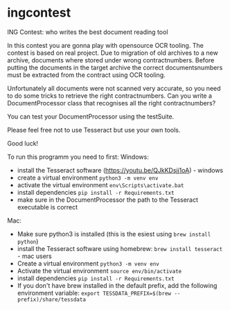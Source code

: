 # ingcontest
ING Contest: who writes the best document reading tool

In this contest you are gonna play with opensource OCR tooling. The contest is based
on real project. Due to migration of old archives to a new archive, documents where stored
under wrong contractnumbers. Before putting the documents in the target archive the correct
documentsnumbers must be extracted from the contract using OCR tooling.

Unfortunately all documents were not scanned very accurate, so you need to do some tricks to
retrieve the right contractnumbers. Can you write a DocumentProcessor class that recognises all
the right contractnumbers?

You can test your DocumentProcessor using the testSuite.

Please feel free not to use Tesseract but use your own tools.

Good luck!




To run this programm you need to first:
Windows:
- install the Tesseract software (https://youtu.be/QJkKDsjj1oA) - windows
- create a virtual environment `python3 -m venv env`
- activate the virtual environment `env\Scripts\activate.bat`
- install dependencies `pip install -r Requirements.txt`
- make sure in the DocumentProcessor the path to the Tesseract executable is correct

Mac:
- Make sure python3 is installed (this is the esiest using `brew install python`)
- install the Tesseract software using homebrew: `brew install tesseract` - mac users
- Create a virtual environment `python3 -m venv env`
- Activate the virtual environment `source env/bin/activate`
- install dependencies `pip install -r Requirements.txt`
- If you don't have brew installed in the default prefix, add the following environment variable: `export TESSDATA_PREFIX=$(brew --prefix)/share/tessdata`
